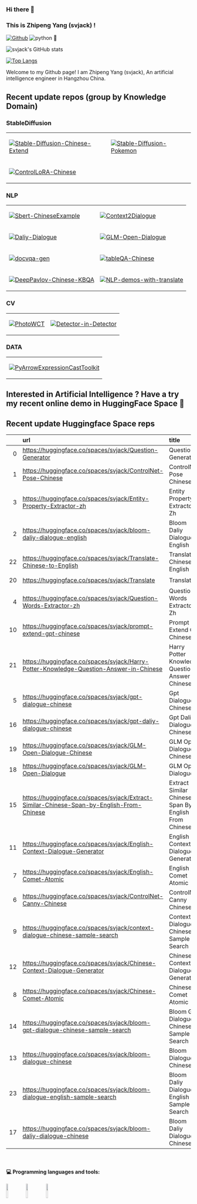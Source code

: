 ### Hi there 👋 
### This is <b>Zhipeng Yang (svjack)</b> !

[![Github](https://img.shields.io/badge/-Github-000?style=flat&logo=Github&logoColor=white)](https://github.com/FernandoRoldan93)
![python](https://img.shields.io/badge/python-v3.9-blue)
🤗
<!--
[![Linkedin](https://img.shields.io/badge/-LinkedIn-blue?style=flat&logo=Linkedin&logoColor=white)](https://www.linkedin.com/in/froldanzafra/)
[![Gmail](https://img.shields.io/badge/-Gmail-c14438?style=flat&logo=Gmail&logoColor=white)](mailto:Fernando.Roldan.Zafra@gmail.com)
-->

<!--
<img align="left" 
alt="img" src="https://aeiljuispo.cloudimg.io/v7/https://s3.amazonaws.com/moonup/production/uploads/1670144568552-634dffc49b777beec3bc6448.jpeg?w=200&h=200&f=face" 
width="20%" height="auto" />
-->

![svjack's GitHub stats](https://github-readme-stats.vercel.app/api?username=svjack&count_private=true&show_icons=true&theme=radical)

[![Top Langs](https://github-readme-stats.vercel.app/api/top-langs/?username=svjack&layout=compact)](https://github.com/svjack/github-readme-stats)

Welcome to my Github page!  I am Zhipeng Yang (svjack), An artificial intelligence engineer in Hangzhou China.

## Recent update repos (group by Knowledge Domain)

### StableDiffusion
<table>
<tr>

<td>

[![Stable-Diffusion-Chinese-Extend](https://github-readme-stats.vercel.app/api/pin/?username=svjack&repo=Stable-Diffusion-Chinese-Extend)](https://github.com/svjack/Stable-Diffusion-Chinese-Extend)

</td>

<td>

[![Stable-Diffusion-Pokemon](https://github-readme-stats.vercel.app/api/pin/?username=svjack&repo=Stable-Diffusion-Pokemon)](https://github.com/svjack/Stable-Diffusion-Pokemon)

</td>

</tr>

<tr>
<td>

[![ControlLoRA-Chinese](https://github-readme-stats.vercel.app/api/pin/?username=svjack&repo=ControlLoRA-Chinese)](https://github.com/svjack/ControlLoRA-Chinese)

</td>


</tr>
</table>

### NLP

<!--
Context2Dialogue
Daliy-Dialogue
GLM-Open-Dialogue
docvqa-gen
Sbert-ChineseExample
tableQA-Chinese
DeepPavlov-Chinese-KBQA
NLP-demos-with-translate

PhotoWCT
Detector-in-Detector

PyArrowExpressionCastToolkit
-->

<table>
<tr>

<td>

[![Sbert-ChineseExample](https://github-readme-stats.vercel.app/api/pin/?username=svjack&repo=Sbert-ChineseExample)](https://github.com/svjack/Sbert-ChineseExample)

</td>

<td>

[![Context2Dialogue](https://github-readme-stats.vercel.app/api/pin/?username=svjack&repo=Context2Dialogue)](https://github.com/svjack/Context2Dialogue)

</td>

</tr>

<tr>
	
<td>

[![Daliy-Dialogue](https://github-readme-stats.vercel.app/api/pin/?username=svjack&repo=Daliy-Dialogue)](https://github.com/svjack/Daliy-Dialogue)

</td>

<td>

[![GLM-Open-Dialogue](https://github-readme-stats.vercel.app/api/pin/?username=svjack&repo=GLM-Open-Dialogue)](https://github.com/svjack/GLM-Open-Dialogue)

</td>

</tr>
	
<tr>
<td>

[![docvqa-gen](https://github-readme-stats.vercel.app/api/pin/?username=svjack&repo=docvqa-gen)](https://github.com/svjack/docvqa-gen)

</td>



<td>

[![tableQA-Chinese](https://github-readme-stats.vercel.app/api/pin/?username=svjack&repo=tableQA-Chinese)](https://github.com/svjack/tableQA-Chinese)

</td>
</tr>

<tr>
<td>

[![DeepPavlov-Chinese-KBQA](https://github-readme-stats.vercel.app/api/pin/?username=svjack&repo=DeepPavlov-Chinese-KBQA)](https://github.com/svjack/DeepPavlov-Chinese-KBQA)

</td>

<td>

[![NLP-demos-with-translate](https://github-readme-stats.vercel.app/api/pin/?username=svjack&repo=NLP-demos-with-translate)](https://github.com/svjack/NLP-demos-with-translate)

</td>
</tr>

</table>

### CV

<table>
<tr>

<td>

[![PhotoWCT](https://github-readme-stats.vercel.app/api/pin/?username=svjack&repo=PhotoWCT)](https://github.com/svjack/PhotoWCT)

</td>

<td>

[![Detector-in-Detector](https://github-readme-stats.vercel.app/api/pin/?username=svjack&repo=Detector-in-Detector)](https://github.com/svjack/Detector-in-Detector)

</td>

</tr>
</table>

### DATA

<table>
<tr>

<td>

[![PyArrowExpressionCastToolkit](https://github-readme-stats.vercel.app/api/pin/?username=svjack&repo=PyArrowExpressionCastToolkit)](https://github.com/svjack/PyArrowExpressionCastToolkit)

</td>

</tr>
</table>

<!--
from huggingface_hub import HfApi
import requests
import pandas as pd

hf_api = HfApi()

resp = requests.get("https://huggingface.co/api/spaces?search=svjack")
df = pd.DataFrame(resp.json())

df = df[
    df["id"].map(
        lambda x: x.strip().startswith("svjack")
    )
]

df["info"] = df["id"].map(
    lambda x: hf_api.space_info(x)
)

info_df = pd.DataFrame(
df.sort_values(by = "likes", ascending = False).apply(
    lambda x: 
    (
        "https://huggingface.co/spaces/{}".format(x["id"]),
        x["info"].cardData["title"],
        x["info"].cardData["emoji"],
        x["likes"]
    ),
    axis = 1
).values.tolist())
info_df.columns = ["url", "title", "emoji", "likes"]
info_df = info_df.sort_values(by = ["likes", "title"], ascending = False)
del info_df["likes"]

print(info_df.to_markdown())
-->

## Interested in Artificial Intelligence ? Have a try my recent online demo in HuggingFace Space 🤗
## Recent update Huggingface Space reps 

|    | url                                                                                       | title                                                | emoji   |
|---:|:------------------------------------------------------------------------------------------|:-----------------------------------------------------|:--------|
|  0 | https://huggingface.co/spaces/svjack/Question-Generator                                   | Question Generator                                   | 😻      |
|  1 | https://huggingface.co/spaces/svjack/ControlNet-Pose-Chinese                              | ControlNet Pose Chinese                              | ⚡      |
|  3 | https://huggingface.co/spaces/svjack/Entity-Property-Extractor-zh                         | Entity Property Extractor Zh                         | 🦀      |
|  2 | https://huggingface.co/spaces/svjack/bloom-daliy-dialogue-english                         | Bloom Daliy Dialogue English                         | 📚      |
| 22 | https://huggingface.co/spaces/svjack/Translate-Chinese-to-English                         | Translate Chinese To English                         | 📚      |
| 20 | https://huggingface.co/spaces/svjack/Translate                                            | Translate                                            | 🌍      |
|  4 | https://huggingface.co/spaces/svjack/Question-Words-Extractor-zh                          | Question Words Extractor Zh                          | 📈      |
| 10 | https://huggingface.co/spaces/svjack/prompt-extend-gpt-chinese                            | Prompt Extend Gpt Chinese                            | 🌍      |
| 21 | https://huggingface.co/spaces/svjack/Harry-Potter-Knowledge-Question-Answer-in-Chinese    | Harry Potter Knowledge Question Answer In Chinese    | 🧙      |
|  5 | https://huggingface.co/spaces/svjack/gpt-dialogue-chinese                                 | Gpt Dialogue Chinese                                 | 📊      |
| 16 | https://huggingface.co/spaces/svjack/gpt-daliy-dialogue-chinese                           | Gpt Daliy Dialogue Chinese                           | 📚      |
| 19 | https://huggingface.co/spaces/svjack/GLM-Open-Dialogue-Chinese                            | GLM Open Dialogue Chinese                            | 🦀      |
| 18 | https://huggingface.co/spaces/svjack/GLM-Open-Dialogue                                    | GLM Open Dialogue                                    | ⚡      |
| 15 | https://huggingface.co/spaces/svjack/Extract-Similar-Chinese-Span-by-English-From-Chinese | Extract Similar Chinese Span By English From Chinese | 🔥      |
| 11 | https://huggingface.co/spaces/svjack/English-Context-Dialogue-Generator                   | English Context Dialogue Generator                   | 👁       |
|  7 | https://huggingface.co/spaces/svjack/English-Comet-Atomic                                 | English Comet Atomic                                 | 🐢      |
|  6 | https://huggingface.co/spaces/svjack/ControlNet-Canny-Chinese                             | ControlNet Canny Chinese                             | 💩      |
|  9 | https://huggingface.co/spaces/svjack/context-dialogue-chinese-sample-search               | Context Dialogue Chinese Sample Search               | 💻      |
| 12 | https://huggingface.co/spaces/svjack/Chinese-Context-Dialogue-Generator                   | Chinese Context Dialogue Generator                   | 🐰      |
|  8 | https://huggingface.co/spaces/svjack/Chinese-Comet-Atomic                                 | Chinese Comet Atomic                                 | 🚀      |
| 14 | https://huggingface.co/spaces/svjack/bloom-gpt-dialogue-chinese-sample-search             | Bloom Gpt Dialogue Chinese Sample Search             | 🐢      |
| 13 | https://huggingface.co/spaces/svjack/bloom-dialogue-chinese                               | Bloom Dialogue Chinese                               | 🌖      |
| 23 | https://huggingface.co/spaces/svjack/bloom-dialogue-english-sample-search                 | Bloom Daliy Dialogue English Sample Search           | ⚡      |
| 17 | https://huggingface.co/spaces/svjack/bloom-daliy-dialogue-chinese                         | Bloom Daliy Dialogue Chinese                         | 🌍      |

<!--
#### 🌱 Things I am currently working on: 
- Finish my Computer Engineering Master Degree  
- Taking online courses about Data Science and Machine Learning 
- Business practices on [bi4 Group Spain](https://github.com/bi4group) 🚀 *coming soon*

#### :muscle: Things I am challenging myself with:
- Waking up earlier to make good use of the day
- Coding at least 4 hours a day
- Exercising 3 days a week
- Improving my CV with some education apart from university

-->

<br/>

#### :computer: Programming languages and tools: 
<p>
  <!--
	<img width="50%" align="right" src="https://github-readme-stats.vercel.app/api?username=FernandoRoldan93&show_icons=true&hide_border=true" />
  -->
  
<code><img width="10%" src="https://www.vectorlogo.zone/logos/python/python-ar21.svg"></code>
<code><img width="10%" src="https://www.vectorlogo.zone/logos/pytorch/pytorch-ar21.svg"></code>
<code><img width="10%" src="https://www.vectorlogo.zone/logos/apache_spark/apache_spark-ar21.svg"></code>



<!--
</p>

<sub>Credits to: <br/>[IreneHerrerart](https://www.artstation.com/ireneherrera) for the wonderfull [picture](https://github.com/FernandoRoldan93/FernandoRoldan93/blob/master/cover_image.jpg)</sub>

-->
